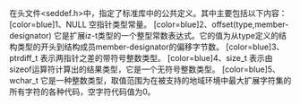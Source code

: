 在头文件<seddef.h>中，指定了标准库中的公共定义。其中主要包括以下内容：
[color=blue]1、NULL
空指针类型常量。
[color=blue]2、offset(type,member-designator)
它是扩展iz-t类型的一个整型常数表达式。它的值为从type定义的结构类型的开头到结构成员member-designator的偏移字节数。
[color=blue]3、ptrdiff_t
表示两指针之差的带符号整数类型。
[color=blue]4、size_t
表示由sizeof运算符计算出的结果类型，它是一个无符号整数类型。
[color=blue]5、wchar_t
它是一种整数类型，取值范围为在被支持的地域环境中最大扩展字符集的所有字符的各种代码，空字符代码值为0。